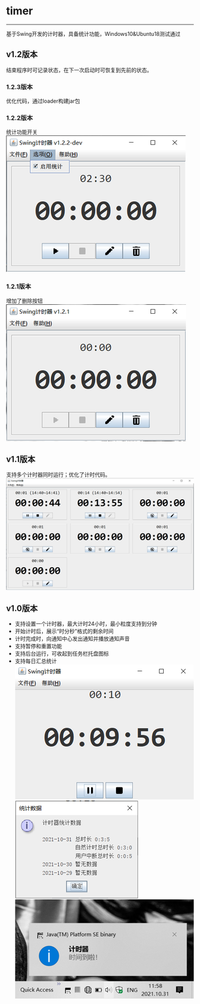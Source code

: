 # timer

------------
基于Swing开发的计时器，具备统计功能，Windows10&Ubuntu18测试通过<br>

## v1.2版本
结束程序时可记录状态，在下一次启动时可恢复到先前的状态。

### 1.2.3版本
优化代码，通过loader构建jar包
### 1.2.2版本
统计功能开关<br>
![](readme/v1.2/stat-option.png)
### 1.2.1版本
增加了删除按钮<br>
![](readme/v1.2/add-delete-button.png)

## v1.1版本
支持多个计时器同时运行；优化了计时代码。
![](readme/v1.1/multiple-timers.png)

## v1.0版本
- 支持设置一个计时器，最大计时24小时，最小粒度支持到分钟
- 开始计时后，展示“时分秒”格式的剩余时间
- 计时完成时，向通知中心发出通知并播放通知声音
- 支持暂停和重置功能
- 支持后台运行，可收起到任务栏托盘图标
- 支持每日汇总统计<br>
  ![](readme/v1.0/counting.png)
  ![](readme/v1.0/statistic.png)
  ![](readme/v1.0/notice.png)